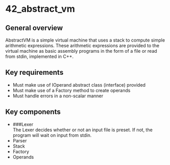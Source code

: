 # 42_abstract_vm
## General overview
AbstractVM is a simple virtual machine that uses a stack to compute simple arithmetic expressions.
These arithmetic expressions are provided to the virtual machine as basic assembly programs in the form of a file or read from stdin, implemented in C++.

## Key requirements
- Must make use of IOperand abstract class (interface) provided
- Must make use of a Factory method to create operands
- Must handle errors in a non-scalar manner

## Key components
- ###Lexer<br>
The Lexer decides whether or not an input file is preset. If not, the program will wait on input from stdin.
- Parser
- Stack
- Factory
- Operands
